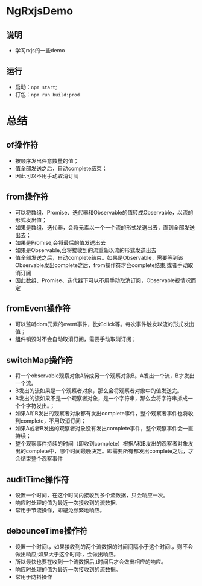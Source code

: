 # NgRxjsDemo
## 说明
- 学习rxjs的一些demo

## 运行
- 启动：`npm start`;
- 打包：`npm run build:prod`

# 总结
## of操作符
- 按顺序发出任意数量的值；
- 值全部发送之后，自动complete结束；
- 因此可以不用手动取消订阅

## from操作符
- 可以将数组、Promise、迭代器和Observable的值转成Observable，以流的形式发出值；
- 如果是数组、迭代器，会将元素以一个一个流的形式发送出去，直到全部发送出去；
- 如果是Promise,会将最后的值发送出去
- 如果是Observable,会将接收到的流重新以流的形式发送出去
- 值全部发送之后，自动complete结束。如果是Observable，需要等到该Observable发出complete之后，from操作符才会complete结束,或者手动取消订阅
- 因此数组、Promise、迭代器下可以不用手动取消订阅，Observable视情况而定

## fromEvent操作符
- 可以监听dom元素的event事件，比如click等。每次事件触发以流的形式发出值；
- 组件销毁时不会自动取消订阅，需要手动取消订阅；

## switchMap操作符
- 将一个observable观察对象A转成另一个观察对象B。A发出一个流，B才发出一个流。
- B发出的流如果是一个观察者对象，那么会将观察者对象中的值发送完。
- B发出的流如果不是一个观察者对象，是一个字符串，那么会将字符串拆成一个个字符发出。；
- 如果A和B发出的观察者对象都有发出complete事件，整个观察者事件也将收到complete，不用取消订阅；
- 如果A或者B发出的观察者对象没有发出complete事件，整个观察事件会一直持续；
- 整个观察事件持续的时间（即收到complete）根据A和B发出的观察者对象发出的complete中，哪个时间最晚决定。即需要所有都发出complete之后，才会结束整个观察事件

## auditTime操作符
- 设置一个时间，在这个时间内接收到多个流数据，只会响应一次。
- 响应时处理的值为最近一次接收到的流数据.
- 常用于节流操作，即避免频繁地响应。

## debounceTime操作符
- 设置一个时间t，如果接收到的两个流数据的时间间隔小于这个时间t，则不会做出响应;如果大于这个时间t，会做出响应。
- 所以最快也要在收到一个流数据后,t时间后才会做出相应的响应。
- 响应时处理的值为最近一次接收到的流数据。
- 常用于防抖操作

